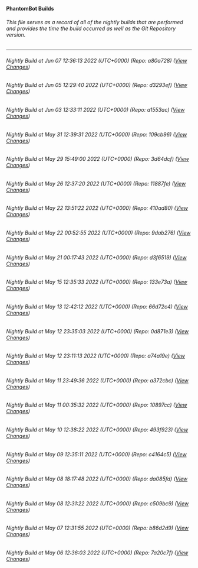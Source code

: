 **PhantomBot Builds**

###### This file serves as a record of all of the nightly builds that are performed and provides the time the build occurred as well as the Git Repository version.
-------------------------------------------------------------------------------------------------------------
###### Nightly Build at Jun 07 12:36:13 2022 (UTC+0000) (Repo: a80a728) ([View Changes](https://github.com/PhantomBot/PhantomBot/compare/d3293ef...a80a728))
###### Nightly Build at Jun 05 12:29:40 2022 (UTC+0000) (Repo: d3293ef) ([View Changes](https://github.com/PhantomBot/PhantomBot/compare/a1553ac...d3293ef))
###### Nightly Build at Jun 03 12:33:11 2022 (UTC+0000) (Repo: a1553ac) ([View Changes](https://github.com/PhantomBot/PhantomBot/compare/109cb96...a1553ac))
###### Nightly Build at May 31 12:39:31 2022 (UTC+0000) (Repo: 109cb96) ([View Changes](https://github.com/PhantomBot/PhantomBot/compare/3d64dcf...109cb96))
###### Nightly Build at May 29 15:49:00 2022 (UTC+0000) (Repo: 3d64dcf) ([View Changes](https://github.com/PhantomBot/PhantomBot/compare/11887fe...3d64dcf))
###### Nightly Build at May 26 12:37:20 2022 (UTC+0000) (Repo: 11887fe) ([View Changes](https://github.com/PhantomBot/PhantomBot/compare/410ad80...11887fe))
###### Nightly Build at May 22 13:51:22 2022 (UTC+0000) (Repo: 410ad80) ([View Changes](https://github.com/PhantomBot/PhantomBot/compare/9dab276...410ad80))
###### Nightly Build at May 22 00:52:55 2022 (UTC+0000) (Repo: 9dab276) ([View Changes](https://github.com/PhantomBot/PhantomBot/compare/d3f6519...9dab276))
###### Nightly Build at May 21 00:17:43 2022 (UTC+0000) (Repo: d3f6519) ([View Changes](https://github.com/PhantomBot/PhantomBot/compare/133e73a...d3f6519))
###### Nightly Build at May 15 12:35:33 2022 (UTC+0000) (Repo: 133e73a) ([View Changes](https://github.com/PhantomBot/PhantomBot/compare/66d72c4...133e73a))
###### Nightly Build at May 13 12:42:12 2022 (UTC+0000) (Repo: 66d72c4) ([View Changes](https://github.com/PhantomBot/PhantomBot/compare/0d871e3...66d72c4))
###### Nightly Build at May 12 23:35:03 2022 (UTC+0000) (Repo: 0d871e3) ([View Changes](https://github.com/PhantomBot/PhantomBot/compare/a74a19e...0d871e3))
###### Nightly Build at May 12 23:11:13 2022 (UTC+0000) (Repo: a74a19e) ([View Changes](https://github.com/PhantomBot/PhantomBot/compare/a372cbc...a74a19e))
###### Nightly Build at May 11 23:49:36 2022 (UTC+0000) (Repo: a372cbc) ([View Changes](https://github.com/PhantomBot/PhantomBot/compare/10897cc...a372cbc))
###### Nightly Build at May 11 00:35:32 2022 (UTC+0000) (Repo: 10897cc) ([View Changes](https://github.com/PhantomBot/PhantomBot/compare/493f923...10897cc))
###### Nightly Build at May 10 12:38:22 2022 (UTC+0000) (Repo: 493f923) ([View Changes](https://github.com/PhantomBot/PhantomBot/compare/c4164c5...493f923))
###### Nightly Build at May 09 12:35:11 2022 (UTC+0000) (Repo: c4164c5) ([View Changes](https://github.com/PhantomBot/PhantomBot/compare/da085fd...c4164c5))
###### Nightly Build at May 08 18:17:48 2022 (UTC+0000) (Repo: da085fd) ([View Changes](https://github.com/PhantomBot/PhantomBot/compare/c509bc9...da085fd))
###### Nightly Build at May 08 12:31:22 2022 (UTC+0000) (Repo: c509bc9) ([View Changes](https://github.com/PhantomBot/PhantomBot/compare/b86d2d9...c509bc9))
###### Nightly Build at May 07 12:31:55 2022 (UTC+0000) (Repo: b86d2d9) ([View Changes](https://github.com/PhantomBot/PhantomBot/compare/7a20c7f...b86d2d9))
###### Nightly Build at May 06 12:36:03 2022 (UTC+0000) (Repo: 7a20c7f) ([View Changes](https://github.com/PhantomBot/PhantomBot/compare/4bd974a...7a20c7f))
